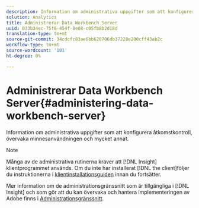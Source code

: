 ```yaml
---
description: Information om administrativa uppgifter som att konfigurera åtkomstkontroll, övervaka minnesanvändningen och mycket annat.
solution: Analytics
title: Administrerar Data Workbench Server
uuid: 033b34ec-75f6-454f-8e08-c05fb8b2d18d
translation-type: tm+mt
source-git-commit: 34cdcfc83ae6bb620706db37228e200cff43ab2c
workflow-type: tm+mt
source-wordcount: '101'
ht-degree: 0%

---
```



# Administrerar Data Workbench Server{#administering-data-workbench-server}

Information om administrativa uppgifter som att konfigurera åtkomstkontroll, övervaka minnesanvändningen och mycket annat.

>[!NOTE]
>
>Många av de administrativa rutinerna kräver att [!DNL Insight] klientprogrammet används. Om du inte har installerat [!DNL the client]följer du instruktionerna i [klientinstallationsguiden](https://docs.adobe.com/content/help/en/data-workbench/using/install/c-data-workbench-client-install.html) innan du fortsätter.

Mer information om de administrationsgränssnitt som är tillgängliga i [!DNL Insight] och som gör att du kan övervaka och hantera implementeringen av Adobe finns i [Administrationsgränssnitt](https://docs.adobe.com/content/help/en/data-workbench/using/client/t-open-ins.html#Administrative_Interfaces).
